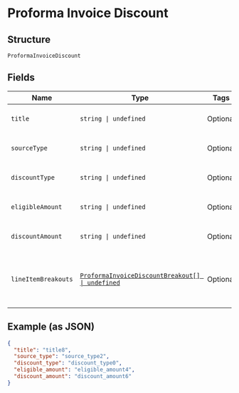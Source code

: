 
# Proforma Invoice Discount

## Structure

`ProformaInvoiceDiscount`

## Fields

| Name | Type | Tags | Description |
|  --- | --- | --- | --- |
| `title` | `string \| undefined` | Optional | **Constraints**: *Minimum Length*: `1` |
| `sourceType` | `string \| undefined` | Optional | **Constraints**: *Minimum Length*: `1` |
| `discountType` | `string \| undefined` | Optional | **Constraints**: *Minimum Length*: `1` |
| `eligibleAmount` | `string \| undefined` | Optional | **Constraints**: *Minimum Length*: `1` |
| `discountAmount` | `string \| undefined` | Optional | **Constraints**: *Minimum Length*: `1` |
| `lineItemBreakouts` | [`ProformaInvoiceDiscountBreakout[] \| undefined`](../../doc/models/proforma-invoice-discount-breakout.md) | Optional | **Constraints**: *Minimum Items*: `1`, *Unique Items Required* |

## Example (as JSON)

```json
{
  "title": "title8",
  "source_type": "source_type2",
  "discount_type": "discount_type0",
  "eligible_amount": "eligible_amount4",
  "discount_amount": "discount_amount6"
}
```

